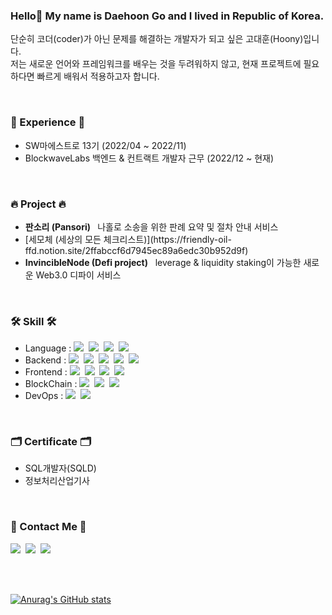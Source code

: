 ### Hello👋 My name is Daehoon Go and I lived in Republic of Korea.<br/>

<p> 
    단순히 코더(coder)가 아닌 문제를 해결하는 개발자가 되고 싶은 고대훈(Hoony)입니다.<br>
    저는 새로운 언어와 프레임워크를 배우는 것을 두려워하지 않고, 현재 프로젝트에 필요하다면 빠르게 배워서 적용하고자 합니다.
</p>

<br>

<h3>🏢 Experience 🏢</h3>
<ul>
    <li>SW마에스트로 13기 (2022/04 ~ 2022/11)</li>
    <li>BlockwaveLabs 백엔드 & 컨트랙트 개발자 근무 (2022/12 ~ 현재)</li>
</ul>

<br>

<h3>🔥 Project 🔥</h3>
<ul>
    <li><b>판소리 (Pansori) </b>  &nbsp 나홀로 소송을 위한 판례 요약 및 절차 안내 서비스</li>
    <li>[세모체 (세상의 모든 체크리스트)](https://friendly-oil-ffd.notion.site/2ffabccf6d7945ec89a6edc30b952d9f) &nbsp </li>
    <li><b>InvincibleNode (Defi project)</b> &nbsp leverage & liquidity staking이 가능한 새로운 Web3.0 디파이 서비스</li>
</ul>

<br>


<h3>🛠 Skill 🛠</h3>

<ul>
    <li>Language :   
        <img src="https://img.shields.io/badge/Java-007396?style=flat-square&logo=Java&logoColor=white"/></a>&nbsp 
        <img src="https://img.shields.io/badge/C++-00599C?style=flat-square&logo=C%2B%2B&logoColor=white"/></a>&nbsp 
        <img src="https://img.shields.io/badge/Python-3766AB?style=flat-square&logo=Python&logoColor=white"/></a>&nbsp 
        <img src="https://img.shields.io/badge/Javascript-ffb13b?style=flat-square&logo=javascript&logoColor=white"/></a>
  </li>
  <li> Backend : 
        <img src="https://img.shields.io/badge/SpringBoot-6DB33F?style=flat-square&logo=Spring&logoColor=white"/></a>&nbsp
        <img src="https://img.shields.io/badge/Django-092E20?style=flat-square&logo=Django&logoColor=white"/></a>&nbsp 
        <img src="https://img.shields.io/badge/MariaDB-99a8a4?style=flat-square&logo=MariaDB&logoColor=white"/></a>&nbsp 
        <img src="https://img.shields.io/badge/MySQL-2E538A?style=flat-square&logo=MySQL&logoColor=white"/></a>&nbsp
        <img src="https://img.shields.io/badge/Redis-d14836?style=flat-square&logo=Redis&logoColor=white"/></a>&nbsp
  </li>
  <li> Frontend : 
          <img src="https://img.shields.io/badge/React-61DAFB?style=flat-square&logo=React&logoColor=white"/></a>&nbsp
          <img src="https://img.shields.io/badge/Next-000000?style=flat-square&logo=nextdotjs&logoColor=white"/></a>&nbsp
          <img src="https://img.shields.io/badge/Chakra UI-319795?style=flat-square&logo=chakraui&logoColor=white"/></a>&nbsp
          <img src="https://img.shields.io/badge/Android Stuido-3DDC84?style=flat-square&logo=androidstudio&logoColor=white"/></a>&nbsp
  </li>
  <li> BlockChain : 
          <img src="https://img.shields.io/badge/Solidity-363636?style=flat-square&logo=solidity&logoColor=white"/></a>&nbsp
          <img src="https://img.shields.io/badge/Hardhat-ffb13b?style=flat-square&"/></a>&nbsp
          <img src="https://img.shields.io/badge/Move-000000?style=flat-square&"/></a>&nbsp
  </li>
  <li> DevOps :
        <img src="https://img.shields.io/badge/AWS-white?style=flat-square&logo=Amazon AWS&logoColor=orange"/></a>&nbsp
        <img src="https://img.shields.io/badge/Github Actions-blue?style=flat-square&logo=Github Actions&logoColor=white"/></a>&nbsp  
  </li>
</ul>
  
<br>

<h3>🗂 Certificate 🗂</h3>
<ul>
    <li>SQL개발자(SQLD)</li>
    <li>정보처리산업기사</li>
</ul>

<br>


<h3> 🧸 Contact Me 🧸 </h3>
<p>
  <a href="https://velog.io/@eogns0321"><img src="https://img.shields.io/badge/Tech%20Blog-11B48A?style=flat-square&logo=Vimeo&logoColor=white&link=https://velog.io/@eogns0321"/></a>&nbsp
  <a href="https://friendly-oil-ffd.notion.site/Hoony-s-a0d4b36ba9f6402491c5e023b23d7173"><img src="https://img.shields.io/badge/Portpolio-white?style=flat-square&logo=Notion&logoColor=black&link=https://www.instagram.com/woo0_hooo/"/></a>&nbsp
  <a href="mailto:eogns0321@gmail.com"><img src="https://img.shields.io/badge/Gmail-d14836?style=flat-square&logo=Gmail&logoColor=white&link=eogns0321@gmail.com"/></a>
</p>

<br>
<br>

[![Anurag's GitHub stats](https://github-readme-stats.vercel.app/api?username=Hoony0321&count_private=true&show_icons=true&theme=radical)](https://github.com/anuraghazra/github-readme-stats)
